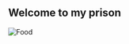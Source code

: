## Welcome to my prison
  ![Food](https://upload.wikimedia.org/wikipedia/commons/9/9a/Big_Mac_hamburger.jpg)

 
